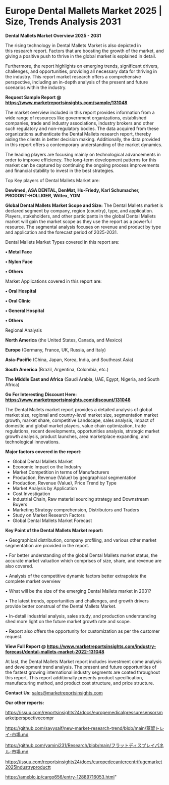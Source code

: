 # Europe Dental Mallets Market 2025 | Size, Trends Analysis 2031

<Strong> Dental Mallets Market Overview 2025 - 2031</strong>

The rising technology in Dental Mallets Market is also depicted in this research report. Factors that are boosting the growth of the market, and giving a positive push to thrive in the global market is explained in detail.

Furthermore, the report highlights on emerging trends, significant drivers, challenges, and opportunities, providing all necessary data for thriving in the industry. This report market research offers a comprehensive perspective, including an in-depth analysis of the present and future scenarios within the industry.

<strong>Request Sample Report @ <a href=https://www.marketreportsinsights.com/sample/131048>https://www.marketreportsinsights.com/sample/131048</a></strong>

The market overview included in this report provides information from a wide range of resources like government organizations, established companies, trade and industry associations, industry brokers and other such regulatory and non-regulatory bodies. The data acquired from these organizations authenticate the Dental Mallets research report, thereby aiding the clients in better decision making. Additionally, the data provided in this report offers a contemporary understanding of the market dynamics.

The leading players are focusing mainly on technological advancements in order to improve efficiency. The long-term development patterns for this market can be captured by continuing the ongoing process improvements and financial stability to invest in the best strategies.

Top Key players of Dental Mallets Market are:

<strong>Dewimed, ASA DENTAL, DenMat, Hu-Friedy, Karl Schumacher, PRODONT-HOLLIGER, Wittex, YDM</strong>

<strong><b>Global Dental Mallets Market Scope and Size:</b></strong>
The Dental Mallets market is declared segment by company, region (country), type, and application. Players, stakeholders, and other participants in the global Dental Mallets market will gain the market scope as they use the report as a powerful resource. The segmental analysis focuses on revenue and product by type and application and the forecast period of 2025-2031.

Dental Mallets Market Types covered in this report are:

<strong>• Metal Face

• Nylon Face

• Others</strong>

Market Applications covered in this report are:

<strong>• Oral Hospital

• Oral Clinic

• General Hospital

• Others</strong> 

Regional Analysis

<strong>North America</strong> (the United States, Canada, and Mexico)

<strong>Europe</strong> (Germany, France, UK, Russia, and Italy)

<strong>Asia-Pacific</strong> (China, Japan, Korea, India, and Southeast Asia)

<strong>South America</strong> (Brazil, Argentina, Colombia, etc.)

<strong>The Middle East and Africa</strong> (Saudi Arabia, UAE, Egypt, Nigeria, and South Africa)

<strong>Go For Interesting Discount Here: <a href=https://www.marketreportsinsights.com/discount/131048>https://www.marketreportsinsights.com/discount/131048</a></strong>

The Dental Mallets market report provides a detailed analysis of global market size, regional and country-level market size, segmentation market growth, market share, competitive Landscape, sales analysis, impact of domestic and global market players, value chain optimization, trade regulations, recent developments, opportunities analysis, strategic market growth analysis, product launches, area marketplace expanding, and technological innovations.

<strong><b>Major factors covered in the report:</b></strong>
<ul>
  <li>Global Dental Mallets Market </li>
  <li>Economic Impact on the Industry</li>
  <li>Market Competition in terms of Manufacturers</li>
  <li>Production, Revenue (Value) by geographical segmentation</li>
  <li>Production, Revenue (Value), Price Trend by Type</li>
  <li>Market Analysis by Application</li>
  <li>Cost Investigation</li>
  <li>Industrial Chain, Raw material sourcing strategy and Downstream Buyers</li>
  <li>Marketing Strategy comprehension, Distributors and Traders</li>
  <li>Study on Market Research Factors</li>
  <li>Global Dental Mallets Market Forecast</li>
</ul>

<strong><b>Key Point of the Dental Mallets Market report:</b></strong>

• Geographical distribution, company profiling, and various other market segmentation are provided in the report.

• For better understanding of the global Dental Mallets market status, the accurate market valuation which comprises of size, share, and revenue are also covered.

• Analysis of the competitive dynamic factors better extrapolate the complete market overview

• What will be the size of the emerging Dental Mallets market in 2031?

• The latest trends, opportunities and challenges, and growth drivers provide better construal of the Dental Mallets Market.

• In-detail industrial analysis, sales study, and production understanding shed more light on the future market growth rate and scope.

• Report also offers the opportunity for customization as per the customer request.

<strong><b>View Full Report @ <a href=https://www.marketreportsinsights.com/industry-forecast/dental-mallets-market-2022-131048>https://www.marketreportsinsights.com/industry-forecast/dental-mallets-market-2022-131048</a></b></strong>


At last, the Dental Mallets Market report includes investment come analysis and development trend analysis. The present and future opportunities of the fastest growing international industry segments are coated throughout this report. This report additionally presents product specification, manufacturing method, and product cost structure, and price structure.

<strong>Contact Us:</strong>
sales@marketreportsinsights.com

<strong>Our other reports:</strong>

<a href=https://issuu.com/reportsinsights24/docs/europemedicalpressuresensorsmarketperspectivecompr>https://issuu.com/reportsinsights24/docs/europemedicalpressuresensorsmarketperspectivecompr</a>

<a href=https://github.com/sayysaif/new-market-research-trend/blob/main/蒸留トレイ-市場.md>https://github.com/sayysaif/new-market-research-trend/blob/main/蒸留トレイ-市場.md</a>

<a href=https://github.com/yamini231/Research/blob/main/フラットディスプレイパネル-市場.md>https://github.com/yamini231/Research/blob/main/フラットディスプレイパネル-市場.md</a>

<a href=https://issuu.com/reportsinsights24/docs/europedecantercentrifugemarket2025industryproductt>https://issuu.com/reportsinsights24/docs/europedecantercentrifugemarket2025industryproductt</a>

<a href=https://ameblo.jp/cargo656/entry-12889716053.html>https://ameblo.jp/cargo656/entry-12889716053.html</a>"
